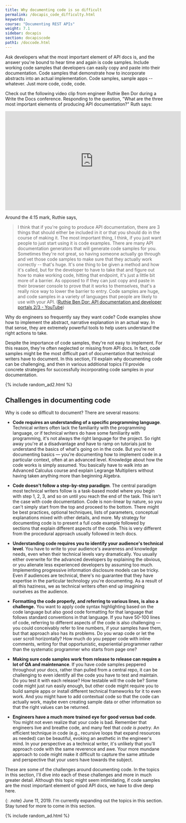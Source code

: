 ```yaml
---
title: Why documenting code is so difficult
permalink: /docapis_code_difficulty.html
keywords:
course: "Documenting REST APIs"
weight: 7.1
sidebar: docapis
section: docapiscode
path1: /doccode.html
---
```


Ask developers what the most important element of API docs is, and the answer you're bound to hear time and again is code samples. Include working code samples that developers can easily copy and paste into their documentation. Code samples that demonstrate how to incorporate abstracts into an actual implementation. Code samples, sample apps -- whatever. Just more code, code, code.

Check out the following video clip from engineer Ruthie Ben Dor during a Write the Docs conference. Responding to the question, "What are the three most important elements of producing API documentation?" Ruth says:

<iframe width="560" height="315" src="https://www.youtube.com/embed/oItYMZHJv3g?start=252" frameborder="0" allow="accelerometer; autoplay; encrypted-media; gyroscope; picture-in-picture" allowfullscreen></iframe>

Around the 4:15 mark, Ruthie says,

> I think that if you're going to produce API documentation, there are 3 things that should either be included in it or that you should do in the course of making it. The most important thing, I think, if you just want people to just start using it is code examples. There are many API documentation generators that will generate code samples for you. Sometimes they're not great, so having someone actually go through and vet those code samples to make sure that they actually work correctly -- that's huge. It's one thing to be given a method and how it's called, but for the developer to have to take that and figure out how to make working code, hitting that endpoint, it's just a little bit more of a barrier. As opposed to if they can just copy and paste in their browser console to prove that it works to themselves, that's a really nice way to lower the barrier to entry. Code samples are huge, and code samples in a variety of languages that people are likely to use with your API. ([Ruthie Ben Dor: API documentation and developer portals 2/3 - YouTube](https://www.youtube.com/watch?v=oItYMZHJv3g))

Why do engineers so frequently say they want code? Code examples show how to implement the abstract, narrative explanation in an actual way. In that sense, they are extremely powerful tools to help users understand the right actions to take.

Despite the importance of code samples, they're not easy to implement. For this reason, they're often neglected or missing from API docs. In fact, code samples might be the most difficult part of documentation that technical writers have to document. In this section, I'll explain why documenting code can be challenging, and then in various additional topics I'll provide concrete strategies for successfully incorporating code samples in your documentation.

{% include random_ad2.html %}

## Challenges in documenting code

Why is code so difficult to document? There are several reasons:

* **Code requires an understanding of a specific programming language**. Technical writers often lack the familiarity with the programming language, or if technical writers do have some familiarity with programming, it's not always the right language for the project. So right away you're at a disadvantage and have to ramp on tutorials just to understand the basics of what's going on in the code. But you're not documenting basics &mdash; you're documenting how to implement code in a particular context, often at an advanced level. Knowledge about how the code works is simply assumed. You basically have to walk into an Advanced Calculus course and explain Legrange Multipliers without having taken anything more than beginning Algebra.

* **Code doesn't follow a step-by-step paradigm**. The central paradigm most technical writers follow is a task-based model where you begin with step 1, 2, 3, and so on until you reach the end of the task. This isn't the case with code documentation. Code is non-linear by nature, so you can't simply start from the top and proceed to the bottom. There might be best practices, optional techniques, lists of parameters, conceptual explanations mixed with other details, and more. My strategy for documenting code is to present a full code example followed by sections that explain different aspects of the code. This is very different from the procedural approach usually followed in tech docs.

* **Understanding code requires you to identify your audience's technical level**. You have to write to your audience's awareness and knowledge needs, even when their technical levels vary dramatically. You usually either overwrite for the advanced developers by explaining the obvious, or you alienate less experienced developers by assuming too much. Implementing progressive information disclosure models can be tricky. Even if audiences are technical, there's no guarantee that they have expertise in the particular technology you're documenting. As a result of all this haziness, we as technical writers often end up imagining ourselves as the audience.

* **Formatting the code properly, and referring to various lines, is also a challenge.** You want to apply code syntax highlighting based on the code language but also good code formatting for that language that follows standard conventions in that language. If you have 50-100 lines of code, referring to different aspects of the code is also challenging &mdash; you could conceivably refer to line numbers, if your samples have them, but that approach also has its problems. Do you wrap code or let the user scroll horizontally? How much do you pepper code with inline comments, writing for that opportunistic, experiential programmer rather than the systematic programmer who starts from page one?

* **Making sure code samples work from release to release can require a lot of QA and maintenance**. If you have code samples peppered throughout your docs, rather than pulled from a central repo, it can be challenging to even identify all the code you have to test and maintain. Do you test it with each release? How testable will the code be? Some code might just run easily enough, but other code might require you to build sample apps or install different technical frameworks for it to even work. And you might have to add contextual code so that the code can actually work, maybe even creating sample data or other information so that the right values can be returned.

* **Engineers have a much more trained eye for good versus bad code**. You might not even realize that your code is bad. Remember that engineers live and breathe code, and many feel that *code is poetry*. An efficient technique in code (e.g., recursive loops that expand resources as needed) can be beautiful, evoking an aesthetic in the engineer's mind. In your perspective as a technical writer, it's unlikely that you'll approach code with the same reverence and awe. Your more mundane approach to code might make it difficult to capture the same attitude and perspective that your users have towards the subject.

These are some of the challenges around documenting code. In the topics in this section, I'll dive into each of these challenges and more in much greater detail. Although this topic might seem intimidating, if code samples are the most important element of good API docs, we have to dive deep here.

{: .note}
June 11, 2019. I'm currently expanding out the topics in this section. Stay tuned for more to come in this section.

{% include random_ad.html %}
